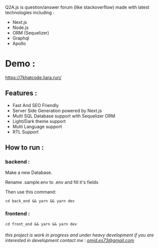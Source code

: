 Q2A.js is question/answer forum (like stackoverflow) made with latest technologies including :
- Next.js
- Node.js
- ORM (Sequelizer) 
- Graphql
- Apollo 

# Demo : 

https://7khatcode.liara.run/

## Features :

- Fast And SEO Friendly
- Server Side Generation powered by Next.js
- Multi SQL Database support with Sequelizer ORM 
- Light/Dark theme support
- Multi Language support
- RTL Support


## How to run :

### backend :

Make a new Database. 

Rename .sample.env to .env and fill it's fields

Then use this command:

```
cd back_end && yarn && yarn dev
```

### frontend :

```
cd front_end && yarn && yarn dev
```


###### this project is work in progress and under heavy development if you are interested in development contact me : omid.es73@gmail.com
